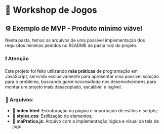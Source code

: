 # :rocket: Workshop de Jogos

## :gear: Exemplo de MVP - Produto mínimo viável

Nesta pasta, temos os arquivos de uma possível implementação dos requisitos mínimos pedidos no README da pasta raiz do projeto.

### :exclamation: Atenção

Este projeto foi feito utilizando **más práticas** de programação em JavaScript, servindo exclusivamente para apresentar uma possível solução para o problema, buscando *gerar necessidade* nos desenvolvedores para montar um projeto mais desacoplado, escalável e legível.

### :open_file_folder: Arquivos:

* :page_facing_up: **index.html**: Estruturação da página e importação de estilos e scripts; 
* :page_facing_up: **styles.css**: Estilização de elementos;
* :page_facing_up: **maPratica.js**: Arquivo com a implementação lógica e visual da tela de jogo.
